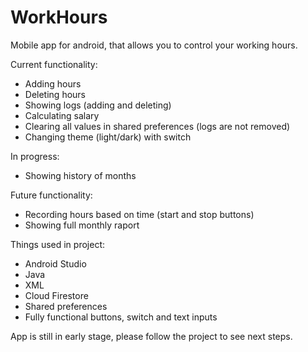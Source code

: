 # WorkHours
Mobile app for android, that allows you to control your working hours. 

Current functionality:
- Adding hours
- Deleting hours
- Showing logs (adding and deleting)
- Calculating salary
- Clearing all  values in shared preferences (logs are not removed)
- Changing theme (light/dark) with switch

In progress:
- Showing history of months

Future functionality:
- Recording hours based on time (start and stop buttons)
- Showing full monthly raport 

Things used in project:
- Android Studio
- Java
- XML
- Cloud Firestore
- Shared preferences
- Fully functional buttons, switch and text inputs

App is still in early stage, please follow the project to see next steps.
